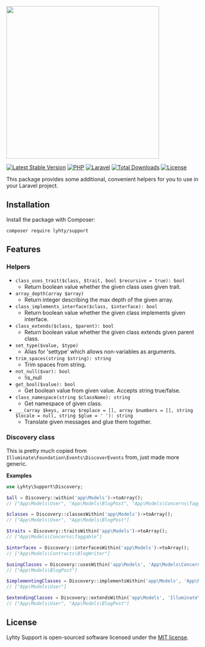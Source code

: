 <p>
  <img src="https://matti.suoraniemi.com/storage/lyhty-support.png" width="400">
</p>

[![Latest Stable Version](https://img.shields.io/packagist/v/lyhty/support?style=flat-square&label=&logo=packagist&logoColor=white)](https://packagist.org/packages/lyhty/support)
[![PHP](https://img.shields.io/packagist/php-v/lyhty/support?style=flat-square&label=&logo=php&logoColor=white)](https://packagist.org/packages/lyhty/support)
[![Laravel](https://img.shields.io/static/v1?label=&message=^8.0%20...%20^11.0&color=red&style=flat-square&logo=laravel&logoColor=white)](https://packagist.org/packages/lyhty/support)
[![Total Downloads](https://img.shields.io/packagist/dt/lyhty/support?style=flat-square)](https://packagist.org/packages/lyhty/support)
[![License](https://img.shields.io/packagist/l/lyhty/support?style=flat-square)](https://packagist.org/packages/lyhty/support)

<!-- CUTOFF -->

This package provides some additional, convenient helpers for you to use in your Laravel project.

## Installation

Install the package with Composer:

    composer require lyhty/support

## Features

### Helpers

- `class_uses_trait($class, $trait, bool $recursive = true): bool`
  - Return boolean value whether the given class uses given trait.
- `array_depth(array $array)`
  - Return integer describing the max depth of the given array.
- `class_implements_interface($class, $interface): bool`
  - Return boolean value whether the given class implements given interface.
- `class_extends($class, $parent): bool`
  - Return boolean value whether the given class extends given parent class.
- `set_type($value, $type)`
  - Alias for 'settype' which allows non-variables as arguments.
- `trim_spaces(string $string): string`
  - Trim spaces from string.
- `not_null($var): bool`
  - !is_null
- `get_bool($value): bool`
  - Get boolean value from given value. Accepts string true/false.
- `class_namespace(string $className): string`
  - Get namespace of given class.
- `___(array $keys, array $replace = [], array $numbers = [], string $locale = null, string $glue = ' '): string`
  - Translate given messages and glue them together.

### Discovery class

This is pretty much copied from `Illuminate\Foundation\Events\DiscoverEvents` from, just made more
generic.

**Examples**

```php
use Lyhty\Support\Discovery;

$all = Discovery::within('app\Models')->toArray();
// ["App\Models\User", "App\Models\BlogPost", "App\Models\Concerns\Taggable", "App\Models\Contracts\BlogWriter"]

$classes = Discovery::classesWithin('app\Models')->toArray();
// ["App\Models\User", "App\Models\BlogPost"]

$traits = Discovery::traitsWithin('app\Models')->toArray();
// ["App\Models\Concerns\Taggable"]

$interfaces = Discovery::interfacesWithin('app\Models')->toArray();
// ["App\Models\Contracts\BlogWriter"]

$usingClasses = Discovery::usesWithin('app\Models', 'App\Models\Concerns\Taggable')->toArray();
// ["App\Models\BlogPost"]

$implementingClasses = Discovery::implementsWithin('app\Models', 'App\Models\Contracts\BlogWriter')->toArray();
// ["App\Models\User"]

$extendingClasses = Discovery::extendsWithin('app\Models', 'Illuminate\Database\Eloquent\Model')->toArray();
// ["App\Models\User", "App\Models\BlogPost"]
```

## License

Lyhty Support is open-sourced software licensed under the [MIT license](LICENSE.md).
